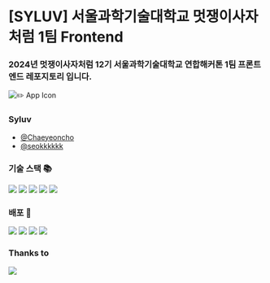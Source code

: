# [SYLUV] 서울과학기술대학교 멋쟁이사자처럼 1팀 Frontend
### 2024년 멋쟁이사자처럼 12기 서울과학기술대학교 연합해커톤 1팀 프론트엔드 레포지토리 입니다.

![✏️ App Icon](https://github.com/user-attachments/assets/4b8b3a6e-b961-4bec-9545-d00f175a5d3a)

### Syluv
- [@Chaeyeoncho](https://github.com/Chaeyeoncho)
- [@seokkkkkk](https://github.com/seokkkkkk)

### 기술 스택 📚
<img src="https://img.shields.io/badge/React-61DAFB?style=for-the-badge&logo=react&logoColor=white"> <img src="https://img.shields.io/badge/JavaScript-F7DF1E?style=for-the-badge&logo=javascript&logoColor=white"> <img src="https://img.shields.io/badge/styled-components-DB7093?style=for-the-badge&logo=styledcomponents&logoColor=white">
<img src="https://img.shields.io/badge/React Query-F7DF1E?style=for-the-badge&logo=reactquery&logoColor=white"> <img src="https://img.shields.io/badge/Zustand-FF9E0F?style=for-the-badge&logoColor=white">

### 배포 🚚
<img src="https://img.shields.io/badge/GitHub Action-2088FF?style=for-the-badge&logo=githubactions&logoColor=white">
<img src="https://img.shields.io/badge/Docker-2496ED?style=for-the-badge&logo=docker&logoColor=white">
<img src="https://img.shields.io/badge/NGINX-009639?style=for-the-badge&logo=nginx&logoColor=white">
<img src="https://img.shields.io/badge/EC2-FF9900?style=for-the-badge&logo=amazonec2&logoColor=white">

### Thanks to
<img src="https://img.shields.io/badge/GitHub Copilot-000000?style=for-the-badge&logo=githubcopilot&logoColor=white">
